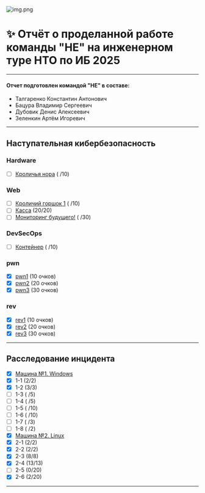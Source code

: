 ![img.png](https://raw.githubusercontent.com/sxpso/uwu-writeups/master/2021/%D0%9D%D0%A2%D0%98/img.png)
# ✨ Отчёт о проделанной работе команды "НЕ" на инженерном туре НТО по ИБ 2025

---

#### Отчет подготовлен командой "НЕ" в составе:
- Талгаренко Константин Антонович
- Бацура Владимир Сергеевич
- Дубовик Денис Алексеевич
- Зеленкин Артём Игоревич

----

## Наступательная кибербезопасность
### Hardware
- [ ] [Кроличья нора](ctf/hard/hard1) ( /10)
### Web
- [ ] [Кроличий горшок 1](ctf/web) ( /10)
- [ ] [Касса](ctf/web) (20/20)
- [ ] [Мониторинг будущего!](ctf/web) ( /30)
### DevSecOps
- [ ] [Контейнер]() ( /10)

### pwn
- [x] [pwn1](ctf/pwn/pwn1) (10 очков)
- [x] [pwn2](ctf/pwn/pwn2) (20 очков)
- [x] [pwn3](ctf/pwn/pwn3) (30 очков)
### rev
- [x] [rev1](ctf/rev/rev1) (10 очков)
- [x] [rev2](ctf/rev/rev2)  (20 очков)
- [x] [rev3](ctf/rev/rev3)  (30 очков)

----

## Расследование инцидента
- [x] [Машина №1. Windows](foren/uno)
- [x] 1-1 (2/2)
- [x] 1-2 (3/3)
- [ ] 1-3 ( /5)
- [ ] 1-4 ( /5)
- [ ] 1-5 ( /10)
- [ ] 1-6 ( /10)
- [ ] 1-7 ( /3)
- [ ] 1-8 ( /2)
- [x] [Машина №2. Linux](foren/dos)
- [x] 2-1 (2/2)
- [x] 2-2 (2/2)
- [x] 2-3 (8/8)
- [x] 2-4 (13/13)
- [ ] 2-5 (0/20)
- [x] 2-6 (2/20)

----
